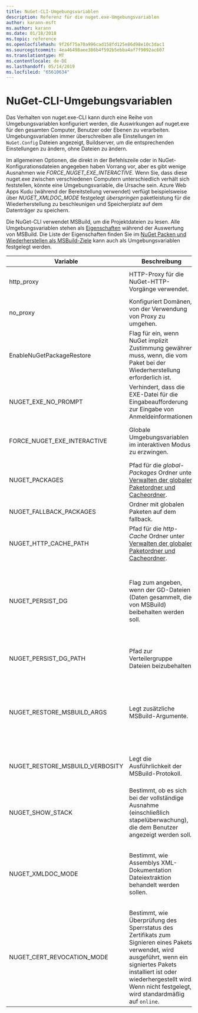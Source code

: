 ```yaml
---
title: NuGet-CLI-Umgebungsvariablen
description: Referenz für die nuget.exe-Umgebungsvariablen
author: karann-msft
ms.author: karann
ms.date: 01/18/2018
ms.topic: reference
ms.openlocfilehash: 9f26f75a70a996cad158fd125e86d98e10c3dac1
ms.sourcegitcommit: 4ea46498aee386b4f592b5ebba4af7f9092ac607
ms.translationtype: MT
ms.contentlocale: de-DE
ms.lasthandoff: 05/14/2019
ms.locfileid: "65610634"
---
```

# <a name="nuget-cli-environment-variables"></a>NuGet-CLI-Umgebungsvariablen

Das Verhalten von nuget.exe-CLI kann durch eine Reihe von Umgebungsvariablen konfiguriert werden, die Auswirkungen auf nuget.exe für den gesamten Computer, Benutzer oder Ebenen zu verarbeiten. Umgebungsvariablen immer überschreiben alle Einstellungen im `NuGet.Config` Dateien angezeigt, Buildserver, um die entsprechenden Einstellungen zu ändern, ohne Dateien zu ändern.

Im allgemeinen Optionen, die direkt in der Befehlszeile oder in NuGet-Konfigurationsdateien angegeben haben Vorrang vor, aber es gibt wenige Ausnahmen wie *FORCE_NUGET_EXE_INTERACTIVE*. Wenn Sie, dass diese nuget.exe zwischen verschiedenen Computern unterschiedlich verhält sich feststellen, könnte eine Umgebungsvariable, die Ursache sein. Azure Web Apps Kudu (während der Bereitstellung verwendet) verfügt beispielsweise über *NUGET_XMLDOC_MODE* festgelegt *überspringen* paketleistung für die Wiederherstellung zu beschleunigen und Speicherplatz auf dem Datenträger zu speichern.

Die NuGet-CLI verwendet MSBuild, um die Projektdateien zu lesen. Alle Umgebungsvariablen stehen als [Eigenschaften](/visualstudio/msbuild/msbuild-command-line-reference) während der Auswertung von MSBuild.
Die Liste der Eigenschaften finden Sie im [NuGet Packen und Wiederherstellen als MSBuild-Ziele](../reference/msbuild-targets.md#restore-properties) kann auch als Umgebungsvariablen festgelegt werden.

| Variable | Beschreibung | Hinweise |
| --- | --- | --- |
| http_proxy | HTTP-Proxy für die NuGet-HTTP-Vorgänge verwendet. | Dies würde angegeben werden, als `http://<username>:<password>@proxy.com`. |
| no_proxy | Konfiguriert Domänen, von der Verwendung von Proxy zu umgehen. | Als Domänen durch Komma (,) getrennt angegeben werden. |
| EnableNuGetPackageRestore | Flag für ein, wenn NuGet implizit Zustimmung gewähren muss, wenn, die vom Paket bei der Wiederherstellung erforderlich ist. | Angegebenen Flags so behandelt, als *"true"* oder *1*, jeder andere Wert behandelt, als Flag nicht festgelegt. |
| NUGET_EXE_NO_PROMPT | Verhindert, dass die EXE-Datei für die Eingabeaufforderung zur Eingabe von Anmeldeinformationen. | Beliebiger Wert außer null oder eine leere Zeichenfolge behandelt wird, als dies Set / "true" gekennzeichnet. |
| FORCE_NUGET_EXE_INTERACTIVE | Globale Umgebungsvariablen im interaktiven Modus zu erzwingen. | Beliebiger Wert außer null oder eine leere Zeichenfolge behandelt wird, als dies Set / "true" gekennzeichnet. |
| NUGET_PACKAGES | Pfad für die *global-Packages* Ordner unter [Verwalten der globalen Paketordner und Cacheordner](../consume-packages/managing-the-global-packages-and-cache-folders.md). | Als absoluter Pfad angegeben. |
| NUGET_FALLBACK_PACKAGES | Ordner mit globalen Paketen auf dem fallback. | Absolute Ordnerpfade, die durch Semikolon (;) getrennt werden. |
| NUGET_HTTP_CACHE_PATH | Pfad für die *http-Cache* Ordner unter [Verwalten der globalen Paketordner und Cacheordner](../consume-packages/managing-the-global-packages-and-cache-folders.md). | Als absoluter Pfad angegeben. |
| NUGET_PERSIST_DG | Flag zum angeben, wenn der GD-Dateien (Daten gesammelt, die von MSBuild) beibehalten werden soll. | Als angegebenen *"true"* oder *"false"* (Standard), ist nicht, NUGET_PERSIST_DG_PATH festgelegt in das temporäre Verzeichnis (NuGetScratch Ordner im aktuellen umgebungsverzeichnis temp) gespeichert werden sollen. |
| NUGET_PERSIST_DG_PATH | Pfad zur Verteilergruppe Dateien beizubehalten. | Als absoluter Pfad angegeben, wird diese Option nur verwendet, wenn *NUGET_PERSIST_DG* wird festgelegt auf "true". |
| NUGET_RESTORE_MSBUILD_ARGS | Legt zusätzliche MSBuild-Argumente. | Übergeben von Argumenten mit, wie Sie sie an msbuild.exe übergeben würde. Ein Beispiel für eine Projekteigenschaft "Foo" über die Befehlszeile festlegen, auf die Balken der Wert wäre /p:Foo = Bar |
| NUGET_RESTORE_MSBUILD_VERBOSITY | Legt die Ausführlichkeit der MSBuild-Protokoll. | Der Standardwert ist *quiet* ("/ V: Q"). Mögliche Werte *Q [Uiet]*, *m [Inimal]*, *n [Ormal]*, *d [Etailed]*, und *Diag [Nostic]*. |
| NUGET_SHOW_STACK | Bestimmt, ob es sich bei der vollständige Ausnahme (einschließlich stapelüberwachung), die dem Benutzer angezeigt werden soll. | Als angegebenen *"true"* oder *"false"* (Standard). |
| NUGET_XMLDOC_MODE | Bestimmt, wie Assemblys XML-Dokumentation Dateiextraktion behandelt werden sollen. | Unterstützte Modi *überspringen* (keine XML-Dokumentationsdateien extrahieren), *komprimieren* (Speichern von XML-Doc-Dateien als Zip-Archiv) oder *keine* (Standard, XML Doc-Dateien als reguläre behandeln -Dateien). |
| NUGET_CERT_REVOCATION_MODE | Bestimmt, wie Überprüfung des Sperrstatus des Zertifikats zum Signieren eines Pakets verwendet, wird ausgeführt, wenn ein signiertes Pakets installiert ist oder wiederhergestellt wird. Wenn nicht festgelegt, wird standardmäßig auf `online`.| Mögliche Werte *online* (Standard), *offline*.  Im Zusammenhang mit [NU3028](../reference/errors-and-warnings/NU3028.md) |

